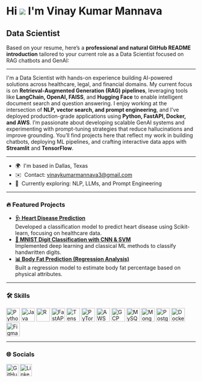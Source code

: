 Hi ![](https://user-images.githubusercontent.com/18350557/176309783-0785949b-9127-417c-8b55-ab5a4333674e.gif) I'm Vinay Kumar Mannava
===========================================================================================================================================

Data Scientist
-------------------------------------------------

Based on your resume, here’s a **professional and natural GitHub README introduction** tailored to your current role as a Data Scientist focused on RAG chatbots and GenAI:

---

I'm a Data Scientist with hands-on experience building AI-powered solutions across healthcare, legal, and financial domains. My current focus is on **Retrieval-Augmented Generation (RAG) pipelines**, leveraging tools like **LangChain, OpenAI, FAISS**, and **Hugging Face** to enable intelligent document search and question answering. I enjoy working at the intersection of **NLP, vector search, and prompt engineering**, and I’ve deployed production-grade applications using **Python, FastAPI, Docker, and AWS**.
I’m passionate about developing scalable GenAI systems and experimenting with prompt-tuning strategies that reduce hallucinations and improve grounding. You’ll find projects here that reflect my work in building chatbots, deploying ML pipelines, and crafting interactive data apps with **Streamlit** and **TensorFlow**.

---
* 🌍  I'm based in Dallas, Texas  
* ✉️  Contact: [vinaykumarmannava3@gmail.com](mailto:vinaykumarmannava3@gmail.com)  
* 🧠  Currently exploring: NLP, LLMs, and Prompt Engineering  
---
### 🔥 Featured Projects
- **[🩺 Heart Disease Prediction](https://github.com/VinayKumar939/MINI-PROJECT-HEART-DISEASE-)**  
  Developed a classification model to predict heart disease using Scikit-learn, focusing on healthcare data.
- **[🔢 MNIST Digit Classification with CNN & SVM](https://github.com/VinayKumar939/MNIST-Digits-Classification-Tensorflow)**  
  Implemented deep learning and classical ML methods to classify handwritten digits.
- **[📊 Body Fat Prediction (Regression Analysis)](https://github.com/VinayKumar939/Body-s-Fat)**  
  Built a regression model to estimate body fat percentage based on physical attributes.

---

### 🛠️ Skills
<p align="left">
<a href="https://www.python.org/" target="_blank"><img src="https://raw.githubusercontent.com/danielcranney/readme-generator/main/public/icons/skills/python-colored.svg" width="36" height="36" alt="Python" /></a>
<a href="https://www.oracle.com/java/" target="_blank"><img src="https://raw.githubusercontent.com/danielcranney/readme-generator/main/public/icons/skills/java-colored.svg" width="36" height="36" alt="Java" /></a>
<a href="https://www.r-project.org/" target="_blank"><img src="https://raw.githubusercontent.com/danielcranney/readme-generator/main/public/icons/skills/rlang-colored.svg" width="36" height="36" alt="R" /></a>
<a href="https://fastapi.tiangolo.com/" target="_blank"><img src="https://raw.githubusercontent.com/danielcranney/readme-generator/main/public/icons/skills/fastapi-colored.svg" width="36" height="36" alt="FastAPI" /></a>
<a href="https://www.tensorflow.org/" target="_blank"><img src="https://raw.githubusercontent.com/danielcranney/readme-generator/main/public/icons/skills/tensorflow-colored.svg" width="36" height="36" alt="TensorFlow" /></a>
<a href="https://pytorch.org/" target="_blank"><img src="https://raw.githubusercontent.com/danielcranney/readme-generator/main/public/icons/skills/pytorch-colored.svg" width="36" height="36" alt="PyTorch" /></a>
<a href="https://aws.amazon.com/" target="_blank"><img src="https://raw.githubusercontent.com/danielcranney/readme-generator/main/public/icons/skills/aws-colored.svg" width="36" height="36" alt="AWS" /></a>
<a href="https://cloud.google.com/" target="_blank"><img src="https://raw.githubusercontent.com/danielcranney/readme-generator/main/public/icons/skills/googlecloud-colored.svg" width="36" height="36" alt="GCP" /></a>
<a href="https://www.mysql.com/" target="_blank"><img src="https://raw.githubusercontent.com/danielcranney/readme-generator/main/public/icons/skills/mysql-colored.svg" width="36" height="36" alt="MySQL" /></a>
<a href="https://www.mongodb.com/" target="_blank"><img src="https://raw.githubusercontent.com/danielcranney/readme-generator/main/public/icons/skills/mongodb-colored.svg" width="36" height="36" alt="MongoDB" /></a>
<a href="https://www.postgresql.org/" target="_blank"><img src="https://raw.githubusercontent.com/danielcranney/readme-generator/main/public/icons/skills/postgresql-colored.svg" width="36" height="36" alt="PostgreSQL" /></a>
<a href="https://docker.com/" target="_blank"><img src="https://raw.githubusercontent.com/danielcranney/readme-generator/main/public/icons/skills/docker-colored.svg" width="36" height="36" alt="Docker" /></a>
<a href="https://figma.com/" target="_blank"><img src="https://raw.githubusercontent.com/danielcranney/readme-generator/main/public/icons/skills/figma-colored.svg" width="36" height="36" alt="Figma" /></a>
</p>

---
### 🌐 Socials
<p align="left">
<a href="https://github.com/VinayKumar939" target="_blank"><img src="https://raw.githubusercontent.com/danielcranney/readme-generator/main/public/icons/socials/github.svg" width="32" height="32" alt="GitHub" /></a>
<a href="https://www.linkedin.com/in/mannavavinay" target="_blank"><img src="https://raw.githubusercontent.com/danielcranney/readme-generator/main/public/icons/socials/linkedin.svg" width="32" height="32" alt="LinkedIn" /></a>
</p>


